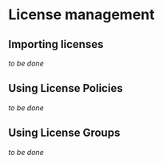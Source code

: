 # License management

## Importing licenses

*to be done*

## Using License Policies

*to be done*

## Using License Groups

*to be done*
